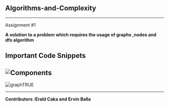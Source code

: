 ## Algorithms-and-Complexity
-------
Assignment #1

<strong>A solution to a problem which requires the usage of graphs ,nodes and dfs algorithm</strong>

Important Code Snippets 
----
![Components](https://user-images.githubusercontent.com/96385473/171694898-37da4e67-fd30-4ad4-97c1-6c5516a2f3c0.png)
-
![graphTRUE](https://user-images.githubusercontent.com/96385473/171694466-f4f1ab51-7912-44f2-98f5-8e7566e14daf.png)

--------
<strong>Contributors :Erald Caka and Ervin Balla</strong>
